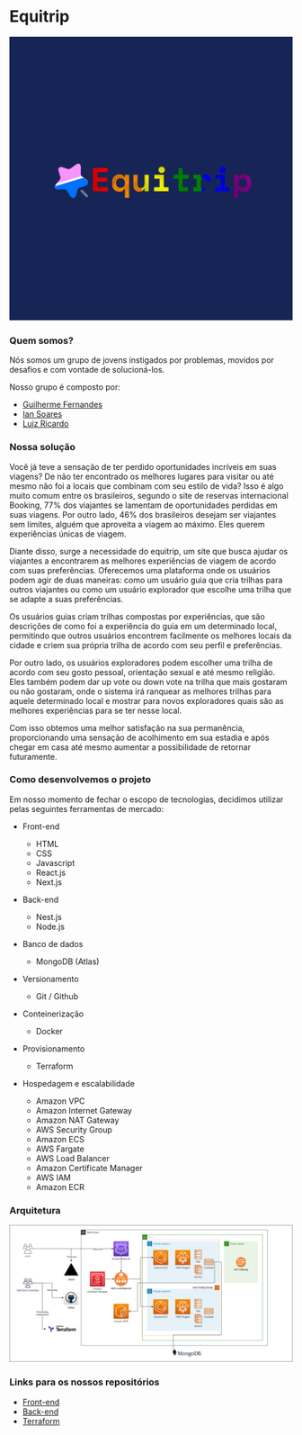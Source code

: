 # Equitrip

![Equitrip Logo](equitrip_logo.png)

### Quem somos?

Nós somos um grupo de jovens instigados por problemas, movidos por desafios e com vontade de solucioná-los. 

Nosso grupo é composto por:

- [Guilherme Fernandes](https://github.com/GuilhermeFernandes01)
- [Ian Soares](https://github.com/ian-soares)
- [Luiz Ricardo](https://github.com/lurickardo)

### Nossa solução

Você já teve a sensação de ter perdido oportunidades incríveis em suas viagens? De não ter encontrado os melhores lugares para visitar ou até mesmo não foi a locais que combinam com seu estilo de vida? Isso é algo muito comum entre os brasileiros, segundo o site de reservas internacional Booking, 77% dos viajantes se lamentam de oportunidades perdidas em suas viagens. Por outro lado, 46% dos brasileiros desejam ser viajantes sem limites, alguém que aproveita a viagem ao máximo. Eles querem experiências únicas de viagem.

Diante disso, surge a necessidade do equitrip, um site que busca ajudar os viajantes a encontrarem as melhores experiências de viagem de acordo com suas preferências. Oferecemos uma plataforma onde os usuários podem agir de duas maneiras: como um usuário guia que cria trilhas para outros viajantes ou como um usuário explorador que escolhe uma trilha que se adapte a suas preferências.

Os usuários guias criam trilhas compostas por experiências, que são descrições de como foi a experiência do guia em um determinado local, permitindo que outros usuários encontrem facilmente os melhores locais da cidade e criem sua própria trilha de acordo com seu perfil e preferências.

Por outro lado, os usuários exploradores podem escolher uma trilha de acordo com seu gosto pessoal, orientação sexual e até mesmo religião. Eles também podem dar up vote ou down vote na trilha que mais gostaram ou não gostaram, onde o sistema irá ranquear as melhores trilhas para aquele determinado local e mostrar para novos exploradores quais são as melhores experiências para se ter nesse local.

Com isso obtemos uma melhor satisfação na sua permanência, proporcionando uma sensação de acolhimento em sua estadia e após chegar em casa até mesmo aumentar a possibilidade de retornar futuramente.

### Como desenvolvemos o projeto

Em nosso momento de fechar o escopo de tecnologias, decidimos utilizar pelas seguintes ferramentas de mercado:

- Front-end
    - HTML
    - CSS
    - Javascript
    - React.js
    - Next.js

- Back-end
    - Nest.js
    - Node.js

- Banco de dados
    - MongoDB (Atlas)

- Versionamento 
    - Git / Github

- Conteinerização
    - Docker

- Provisionamento
    - Terraform

- Hospedagem e escalabilidade
    - Amazon VPC
    - Amazon Internet Gateway
    - Amazon NAT Gateway
    - AWS Security Group
    - Amazon ECS 
    - AWS Fargate
    - AWS Load Balancer
    - Amazon Certificate Manager
    - AWS IAM
    - Amazon ECR 

### Arquitetura 

![Equitrip Infrastructure](equitrip_architecture.png)

### Links para os nossos repositórios

- [Front-end](https://github.com/copasturHackaton/equitrip-web)
- [Back-end](https://github.com/copasturHackaton/equitrip)
- [Terraform](https://github.com/copasturHackaton/aws-infrastructure-terraform)